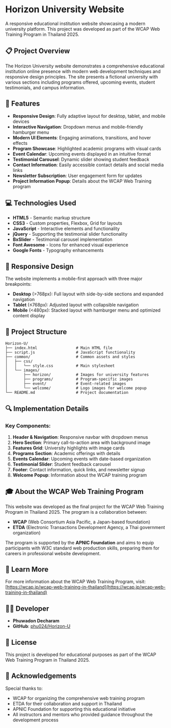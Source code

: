 # Horizon University Website

A responsive educational institution website showcasing a modern university platform. This project was developed as part of the WCAP Web Training Program in Thailand 2025.

## 📋 Project Overview

The Horizon University website demonstrates a comprehensive educational institution online presence with modern web development techniques and responsive design principles. The site presents a fictional university with various sections including programs offered, upcoming events, student testimonials, and campus information.

## 🚀 Features

- **Responsive Design**: Fully adaptive layout for desktop, tablet, and mobile devices
- **Interactive Navigation**: Dropdown menus and mobile-friendly hamburger menu
- **Modern UI Elements**: Engaging animations, transitions, and hover effects
- **Program Showcase**: Highlighted academic programs with visual cards
- **Event Calendar**: Upcoming events displayed in an intuitive format
- **Testimonial Carousel**: Dynamic slider showing student feedback
- **Contact Information**: Easily accessible contact details and social media links
- **Newsletter Subscription**: User engagement form for updates
- **Project Information Popup**: Details about the WCAP Web Training program

## 💻 Technologies Used

- **HTML5** - Semantic markup structure
- **CSS3** - Custom properties, Flexbox, Grid for layouts
- **JavaScript** - Interactive elements and functionality
- **jQuery** - Supporting the testimonial slider functionality 
- **BxSlider** - Testimonial carousel implementation
- **Font Awesome** - Icons for enhanced visual experience
- **Google Fonts** - Typography enhancements

## 📱 Responsive Design

The website implements a mobile-first approach with three major breakpoints:
- **Desktop** (>768px): Full layout with side-by-side sections and expanded navigation
- **Tablet** (≤768px): Adjusted layout with collapsible navigation
- **Mobile** (<480px): Stacked layout with hamburger menu and optimized content display

## 📂 Project Structure

```
Horizon-U/
├── index.html                 # Main HTML file
├── script.js                  # JavaScript functionality
├── common/                    # Common assets and styles
│   ├── css/
│   │   └── style.css          # Main stylesheet
│   └── images/
│       ├── horizon/           # Images for university features
│       ├── programs/          # Program-specific images
│       ├── event/             # Event-related images
│       └── welcome/           # Logo images for welcome popup
└── README.md                  # Project documentation
```

## 🔍 Implementation Details

### Key Components:
1. **Header & Navigation**: Responsive navbar with dropdown menus
2. **Hero Section**: Primary call-to-action area with background image
3. **Features Grid**: University highlights with image cards
4. **Programs Section**: Academic offerings with details
5. **Events Calendar**: Upcoming events with date-based organization
6. **Testimonial Slider**: Student feedback carousel
7. **Footer**: Contact information, quick links, and newsletter signup
8. **Welcome Popup**: Information about the WCAP training program

## 🎓 About the WCAP Web Training Program

This website was developed as the final project for the WCAP Web Training Program in Thailand 2025. The program is a collaboration between:

- **WCAP** (Web Consortium Asia Pacific, a Japan-based foundation)
- **ETDA** (Electronic Transactions Development Agency, a Thai government organization)

The program is supported by the **APNIC Foundation** and aims to equip participants with W3C standard web production skills, preparing them for careers in professional website development.

## 🔗 Learn More

For more information about the WCAP Web Training Program, visit:
[https://wcap.jp/wcap-web-training-in-thailand](https://wcap.jp/wcap-web-training-in-thailand)

## 👨‍💻 Developer

- **Phuwadon Decharam**
- **GitHub**: [phu024/Horizon-U](https://github.com/phu024/Horizon-U)

## 📝 License

This project is developed for educational purposes as part of the WCAP Web Training Program in Thailand 2025.

## 🙏 Acknowledgements

Special thanks to:
- WCAP for organizing the comprehensive web training program
- ETDA for their collaboration and support in Thailand
- APNIC Foundation for supporting this educational initiative
- All instructors and mentors who provided guidance throughout the development process
